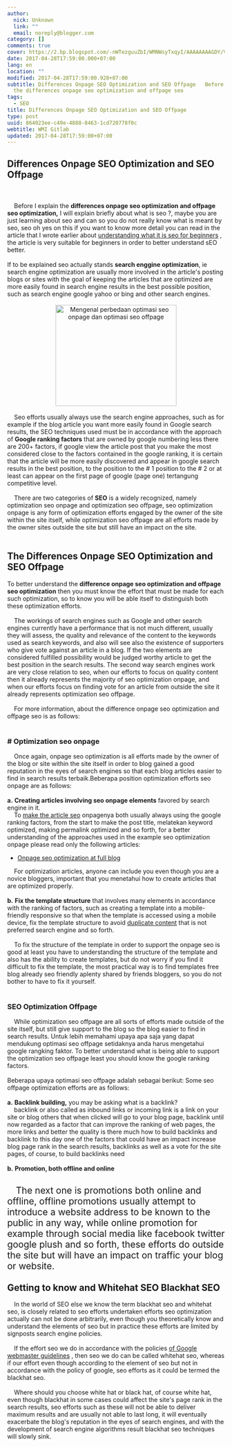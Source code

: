 ```yaml
---
author:
  nick: Unknown
  link: ""
  email: noreply@blogger.com
category: []
comments: true
cover: https://2.bp.blogspot.com/-nWTezguuZbI/WMNWsyTxqyI/AAAAAAAAGDY/Vhl11bnyteQw4xPJR7atzUHixsNqixmBQCLcB/s280/optimasi-seo-onpage-dan-seo-offpage.png
date: 2017-04-28T17:59:00.000+07:00
lang: en
location: ""
modified: 2017-04-28T17:59:00.928+07:00
subtitle: Differences Onpage SEO Optimization and SEO Offpage   Before I explain
  the differences onpage seo optimization and offpage seo
tags:
  - SEO
title: Differences Onpage SEO Optimization and SEO Offpage
type: post
uuid: 864023ee-c49e-4888-8463-1cd720778f0c
webtitle: WMI Gitlab
updated: 2017-04-28T17:59:00+07:00
---
```


<div dir="ltr" style="text-align: left;" trbidi="on"><h2 style="text-align: left;">Differences Onpage SEO Optimization and SEO Offpage</h2><br><br><article class="article" itemscope="itemscope" itemtype="https://schema.org/BlogPosting"><div style="text-align: left;">&nbsp; &nbsp; Before I explain the <b>differences onpage seo optimization and offpage seo optimization,</b> I will explain briefly about what is seo ?, maybe you are just learning about seo and can so you do not really know what is meant by seo, seo oh yes on this if you want to know more detail you can read in the article that I wrote earlier about <a href="http://google.me/search?q=understanding%20what%20it%20is%20seo%20for%20beginners" target="_blank" rel="noopener noreferer nofollow">understanding what it is seo for beginners</a> , the article is very suitable for beginners in order to better understand sEO better.</div><div class="yyy"><div class="main-content" itemprop="description articleBody"><br><span class="notranslate" onmouseout="_tipoff()" onmouseover="_tipon(this)">If to be explained seo actually stands <b>search enggine optimization</b>, ie search engine optimization are usually more involved in the article's posting blogs or sites with the goal of keeping the articles that are optimized are more easily found in search engine results in the best possible position, such as search engine google yahoo or bing and other search engines.</span> <br><br><div class="separator" style="clear: both; text-align: center;"><a href="https://2.bp.blogspot.com/-nWTezguuZbI/WMNWsyTxqyI/AAAAAAAAGDY/Vhl11bnyteQw4xPJR7atzUHixsNqixmBQCLcB/s1600/optimasi-seo-onpage-dan-seo-offpage.png" imageanchor="1" rel="noopener noreferer nofollow"><img alt="Mengenal perbedaan optimasi seo onpage dan optimasi seo offpage" border="0" height="234" src="https://2.bp.blogspot.com/-nWTezguuZbI/WMNWsyTxqyI/AAAAAAAAGDY/Vhl11bnyteQw4xPJR7atzUHixsNqixmBQCLcB/s280/optimasi-seo-onpage-dan-seo-offpage.png" title="Seo optimization seo onpage and offpage" width="280"></a> </div><br>&nbsp; &nbsp; Seo efforts usually always use the search engine approaches, such as for example if the blog article you want more easily found in Google search results, the SEO techniques used must be in accordance with the approach of <b>Google ranking factors</b> that are owned by google numbering less there are 200+ factors, if google view the article post that you make the most considered close to the factors contained in the google ranking, it is certain that the article will be more easily discovered and appear in google search results in the best position, to the position to the # 1 position to the # 2 or at least can appear on the first page of google (page one) tertangung competitive level.<br><br><span class="notranslate" onmouseout="_tipoff()" onmouseover="_tipon(this)">&nbsp; &nbsp; There are two categories of <b>SEO</b> is a widely recognized, namely optimization seo onpage and optimization seo offpage, seo optimization onpage is any form of optimization efforts engaged by the owner of the site within the site itself, while optimization seo offpage are all efforts made by the owner sites outside the site but still have an impact on the site.</span> <br><br><h2><span class="notranslate" onmouseout="_tipoff()" onmouseover="_tipon(this)">The Differences Onpage SEO Optimization and SEO Offpage</span> </h2><span class="notranslate" onmouseout="_tipoff()" onmouseover="_tipon(this)">To better understand the <b>difference onpage seo optimization and offpage seo optimization</b> then you must know the effort that must be made for each such optimization, so to know you will be able itself to distinguish both these optimization efforts.</span> <br><br><span class="notranslate" onmouseout="_tipoff()" onmouseover="_tipon(this)">&nbsp; &nbsp; The workings of search engines such as Google and other search engines currently have a performance that is not much different, usually they will assess, the quality and relevance of the content to the keywords used as search keywords, and also will see also the existence of supporters who give vote against an article in a blog.</span>&nbsp;I<span class="notranslate" onmouseout="_tipoff()" onmouseover="_tipon(this)">f the two elements are considered fulfilled possibility would be judged worthy article to get the best position in the search results.</span><span class="notranslate" onmouseout="_tipoff()" onmouseover="_tipon(this)">&nbsp;The second way search engines work are very close relation to seo, when our efforts to focus on quality content then it already represents the majority of seo optimization onpage, and when our efforts focus on finding vote for an article from outside the site it already represents optimization seo offpage.</span> <br><br><span class="notranslate" onmouseout="_tipoff()" onmouseover="_tipon(this)">&nbsp; &nbsp; For more information, about the difference onpage seo optimization and offpage seo is as follows:</span> <br><br><h3> <span class="notranslate" onmouseout="_tipoff()" onmouseover="_tipon(this)"><span class="google-src-text" style="direction: ltr; text-align: left;">#&nbsp;</span>Optimization seo onpage</span> </h3>&nbsp; &nbsp; Once again, onpage seo optimization is all efforts made by the owner of the blog or site within the site itself in order to blog gained a good reputation in the eyes of search engines so that each blog articles easier to find in search results terbaik.Beberapa position optimization efforts seo onpage are as follows:<br><br><span class="notranslate" onmouseout="_tipoff()" onmouseover="_tipon(this)"><span class="google-src-text" style="direction: ltr; text-align: left;"><b>a.</b></span></span><span class="notranslate" onmouseout="_tipoff()" onmouseover="_tipon(this)">&nbsp;<b>Creating articles involving seo onpage elements</b> favored by search engine in it.</span><br><span class="notranslate" onmouseout="_tipoff()" onmouseover="_tipon(this)">&nbsp; &nbsp; To <a href="http://google.com.sg/search?q=make%20the%20article%20seo" target="_blank" rel="noopener noreferer nofollow">make the article seo</a> onpagenya both usually always using the google ranking factors, from the start to make the post title, melatekan keyword optimized, making permalink optimized and so forth, for a better understanding of the approaches used in the example seo optimization onpage please read only the following articles:</span> <br><ul><li><span class="notranslate" onmouseout="_tipoff()" onmouseover="_tipon(this)"><a href="http://google.at/search?q=Onpage%20seo%20optimization%20at%20full%20blog" target="_blank" rel="noopener noreferer nofollow">Onpage seo optimization at full blog</a></span> </li></ul><span class="notranslate" onmouseout="_tipoff()" onmouseover="_tipon(this)">&nbsp; &nbsp; For optimization articles, anyone can include you even though you are a novice bloggers, important that you menetahui how to create articles that are optimized properly.</span> <br><br><span class="notranslate" onmouseout="_tipoff()" onmouseover="_tipon(this)"><span class="google-src-text" style="direction: ltr; text-align: left;"><b>b.</b></span> </span><span class="notranslate" onmouseout="_tipoff()" onmouseover="_tipon(this)"><b>Fix the template structure</b> that involves many elements in accordance with the ranking of factors, such as creating a template into a mobile-friendly responsive so that when the template is accessed using a mobile device, fix the template structure to avoid <a href="http://www.webmanajemen.com/search?q=duplicate+content" target="_blank" rel="noopener noreferer nofollow">duplicate content</a> that is not preferred search engine and so forth.</span> <br><br><span class="notranslate" onmouseout="_tipoff()" onmouseover="_tipon(this)">&nbsp; &nbsp; To fix the structure of the template in order to support the onpage seo is good at least you have to understanding the structure of the template and also has the ability to create templates, but do not worry if you find it difficult to fix the template, the most practical way is to find templates free blog already seo friendly aplenty shared by friends bloggers, so you do not bother to have to fix it yourself.</span> <br><br><h3><span class="notranslate" onmouseout="_tipoff()" onmouseover="_tipon(this)">SEO Optimization Offpage</span> </h3><span class="notranslate" onmouseout="_tipoff()" onmouseover="_tipon(this)">&nbsp; &nbsp; While optimization seo offpage are all sorts of efforts made outside of the site itself, but still give support to the blog so the blog easier to find in search results.</span> <span class="notranslate" onmouseout="_tipoff()" onmouseover="_tipon(this)"><span class="google-src-text" style="direction: ltr; text-align: left;">Untuk lebih memahami upaya apa saja yang dapat mendukung optimasi seo offpage setidaknya anda harus mengetahui google rangking faktor.</span> To better understand what is being able to support the optimization seo offpage least you should know the google ranking factors.</span> <br><br><span class="notranslate" onmouseout="_tipoff()" onmouseover="_tipon(this)"><span class="google-src-text" style="direction: ltr; text-align: left;">Beberapa upaya optimasi seo offpage adalah sebagai berikut:</span> Some seo offpage optimization efforts are as follows:</span> <br><br><span class="notranslate" onmouseout="_tipoff()" onmouseover="_tipon(this)"><span class="google-src-text" style="direction: ltr; text-align: left;"><b>a.</b>&nbsp;</span></span><span class="notranslate" onmouseout="_tipoff()" onmouseover="_tipon(this)"><b>Backlink building,</b> you may be asking what is a backlink?</span><br><span class="notranslate" onmouseout="_tipoff()" onmouseover="_tipon(this)">&nbsp; &nbsp; backlink or also called as inbound links or incoming link is a link on your site or blog others that when clicked will go to your blog page, backlink until now regarded as a factor that can improve the ranking of web pages, the more links and better the quality is there much how to build backlinks and backlink to this day one of the factors that could have an impact increase blog page rank in the search results, backlinks as well as a vote for the site pages, of course, to build backlinks need</span> <br><br><span class="notranslate" onmouseout="_tipoff()" onmouseover="_tipon(this)"><span class="google-src-text" style="direction: ltr; text-align: left;"><b>b.</b></span></span><span class="notranslate" onmouseout="_tipoff()" onmouseover="_tipon(this)">&nbsp;<b>Promotion, both offline and online</b></span> <br><h2 style="text-align: left;"><div style="text-align: left;"><span class="notranslate" onmouseout="_tipoff()" onmouseover="_tipon(this)">&nbsp; &nbsp; <span style="font-weight: normal;">The next one is promotions both online and offline, offline promotions usually attempt to introduce a website address to be known to the public in any way, while online promotion for example through social media like facebook twitter google plush and so forth, these efforts do outside the site but will have an impact on traffic your blog or website.</span></span></div><div style="text-align: left;"><span class="notranslate" onmouseout="_tipoff()" onmouseover="_tipon(this)"><span style="font-weight: normal;"><br></span></span></div>Getting to know and Whitehat SEO Blackhat SEO</h2><span class="google-src-text" style="direction: ltr;">&nbsp; &nbsp; </span>In the world of SEO else we know the term blackhat seo and whitehat seo, is closely related to seo efforts undertaken efforts seo optimization actually can not be done arbitrarily, even though you theoretically know and understand the elements of seo but in practice these efforts are limited by signposts search engine policies.<br><br><span class="notranslate" onmouseout="_tipoff()" onmouseover="_tipon(this)">&nbsp; &nbsp; If the effort seo we do in accordance with the policies <a href="https://support.google.com/webmasters/answer/35769%3Fhl%3Did" target="_blank" rel="noopener noreferer nofollow">of Google webmaster guidelines</a> , then seo we do can be called whitehat seo, whereas if our effort even though according to the element of seo but not in accordance with the policy of google, seo efforts as it could be termed the blackhat seo.</span> <br><br><span class="notranslate" onmouseout="_tipoff()" onmouseover="_tipon(this)">&nbsp; &nbsp; Where should you choose white hat or black hat, of course white hat, even though blackhat in some cases could affect the site's page rank in the search results, seo efforts such as these will not be able to deliver maximum results and are usually not able to last long, it will eventually exacerbate the blog's reputation in the eyes of search engines, and with the development of search engine algorithms result blackhat seo techniques will slowly sink.</span></div></div><div class="post-footer"><div class="unit" style="margin-top: 20px;"><center><!-- strukturkodemobilebottom --><ins class="adsbygoogle" data-ad-client="ca-pub-4072628860655215" data-ad-format="auto" data-ad-slot="4334786484" style="display: block;"></ins><script>(adsbygoogle = window.adsbygoogle || []).push({}); </script></center></div><div class="related_posts"><div class="widget-content"><div id="data2007"><div id="related-posts"><script src="https://translate.googleusercontent.com/translate_c?depth=3&amp;nv=1&amp;pok=1&amp;rurl=translate.google.com&amp;sl=id&amp;sp=nmt4&amp;tl=en&amp;u=http://strukturkode.blogspot.jp/feeds/posts/default/-/SEO%3Falt%3Djson-in-script%26callback%3DgetRelatedPosts%26max-results%3D6&amp;usg=ALkJrhhmuuUpHFC1bz5GZS0hB8havhAFhQ" type="text/javascript"></script><script src="https://translate.googleusercontent.com/translate_c?depth=3&amp;nv=1&amp;pok=1&amp;rurl=translate.google.com&amp;sl=id&amp;sp=nmt4&amp;tl=en&amp;u=http://strukturkode.blogspot.jp/feeds/posts/default/-/SEO%2520Offpage%3Falt%3Djson-in-script%26callback%3DgetRelatedPosts%26max-results%3D6&amp;usg=ALkJrhjvWXwalt7W5l09CJRca37KjYt4NQ" type="text/javascript"></script><script src="https://translate.googleusercontent.com/translate_c?depth=3&amp;nv=1&amp;pok=1&amp;rurl=translate.google.com&amp;sl=id&amp;sp=nmt4&amp;tl=en&amp;u=http://strukturkode.blogspot.jp/feeds/posts/default/-/SEO%2520Onpage%3Falt%3Djson-in-script%26callback%3DgetRelatedPosts%26max-results%3D6&amp;usg=ALkJrhgJYEdYTxJ0qSXwYp-ERTRUbg15dg" type="text/javascript"></script><script type="text/javascript"> printRelatedPosts(); </script></div></div></div></div><div class="post-footer-line post-footer-line-3"><span class="post-location"></span></div></div></article></div><script>document.querySelectorAll("pre,code");
  pretext.forEach(function (el) {
    el.classList.toggle("notranslate", true);
  });</script><script>document.querySelectorAll("pre,code");
  pretext.forEach(function (el) {
    el.classList.toggle("notranslate", true);
  });</script>
